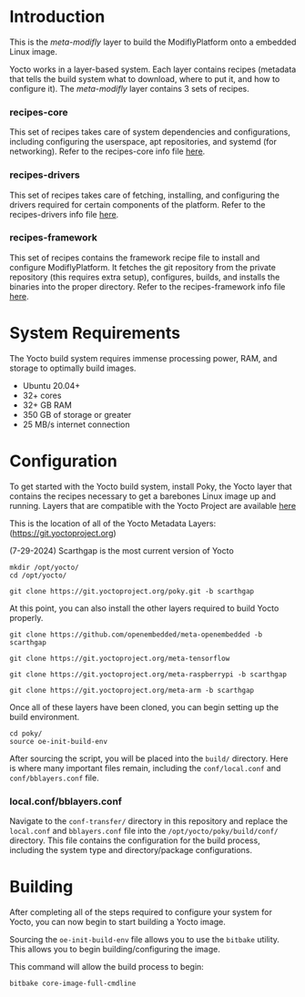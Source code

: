 # Introduction

This is the *meta-modifly* layer to build the ModiflyPlatform onto a embedded Linux image.

Yocto works in a layer-based system. Each layer contains recipes (metadata that tells the build system what to download, where to put it, and how to configure it). The *meta-modifly* layer contains 3 sets of recipes. 

### recipes-core

This set of recipes takes care of system dependencies and configurations, including configuring the userspace, apt repositories, and systemd (for networking). Refer to the recipes-core info file [here](recipes-core/recipes-core.md).

### recipes-drivers

This set of recipes takes care of fetching, installing, and configuring the drivers required for certain components of the platform. Refer to the recipes-drivers info file [here](recipes-drivers/recipes-drivers.md).

### recipes-framework

This set of recipes contains the framework recipe file to install and configure ModiflyPlatform. It fetches the git repository from the private repository (this requires extra setup), configures, builds, and installs the binaries into the proper directory. Refer to the recipes-framework info file [here](recipes-framework/modiflyplatform.md).

# System Requirements

The Yocto build system requires immense processing power, RAM, and storage to optimally build images. 

- Ubuntu 20.04+
- 32+ cores
- 32+ GB RAM
- 350 GB of storage or greater
- 25 MB/s internet connection

# Configuration

To get started with the Yocto build system, install Poky, the Yocto layer that contains the recipes necessary to get a barebones Linux image up and running. Layers that are compatible with the Yocto Project are available [here](https://layers.openembedded.org/layerindex/branch/scarthgap/layers/)

This is the location of all of the Yocto Metadata Layers: (https://git.yoctoproject.org)

(7-29-2024) Scarthgap is the most current version of Yocto

```
mkdir /opt/yocto/
cd /opt/yocto/

git clone https://git.yoctoproject.org/poky.git -b scarthgap
```

At this point, you can also install the other layers required to build Yocto properly.

```
git clone https://github.com/openembedded/meta-openembedded -b scarthgap

git clone https://git.yoctoproject.org/meta-tensorflow

git clone https://git.yoctoproject.org/meta-raspberrypi -b scarthgap

git clone https://git.yoctoproject.org/meta-arm -b scarthgap
```

Once all of these layers have been cloned, you can begin setting up the build environment.

```
cd poky/
source oe-init-build-env
```

After sourcing the script, you will be placed into the `build/` directory. Here is where many important files remain, including the `conf/local.conf` and `conf/bblayers.conf` file.

### local.conf/bblayers.conf

Navigate to the `conf-transfer/` directory in this repository and replace the `local.conf` and `bblayers.conf` file into the `/opt/yocto/poky/build/conf/` directory. This file contains the configuration for the build process, including the system type and directory/package configurations. 

# Building

After completing all of the steps required to configure your system for Yocto, you can now begin to start building a Yocto image. 

Sourcing the `oe-init-build-env` file allows you to use the `bitbake` utility. This allows you to begin building/configuring the image. 

This command will allow the build process to begin: 
```
bitbake core-image-full-cmdline
```

